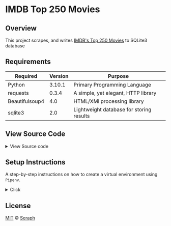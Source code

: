 # IMDB Top 250 Movies      

## Overview

This project scrapes, and writes [IMDB's Top 250 Movies](https://www.imdb.com/chart/top/) to SQLite3 database



## Requirements

| Required       | Version  | Purpose                                  |
|----------------|----------|------------------------------------------|
| Python         | 3.10.1   | Primary Programming Language             | 
| requests       | 0.3.4    | A simple, yet elegant, HTTP library      | 
| Beautifulsoup4 | 4.0      | HTML/XMl processing library              | 
| sqlite3        | 2.0      | Lightweight database for storing results | 


## View Source Code 

<details>
<summary> View Source code </summary>

```python
 import logging
import sqlite3
import app_functions as app

logging.basicConfig(filename='output.log',
                    format='%(asctime)s: %(levelname)s: %(message)s',
                    datefmt='%Y-%m-%d %H:%M:%S', level=logging.INFO, encoding='utf8')


def main():
    URL = 'https://www.imdb.com/chart/top/'
    conn = sqlite3.connect('top250movie.db')

    app.create_table(conn)
    soup = app.get_page(URL)
    table_body = soup.find('tbody', attrs={'class': 'lister-list'}).find_all('tr')
    for rank, movie in enumerate(table_body, start=1):
        title = movie.find('td', attrs={'class': 'titleColumn'}).a.text
        release_date = movie.find('span', attrs={'class': 'secondaryInfo'}).text.strip("()")
        rating = float(movie.find('td', attrs={'class': 'ratingColumn imdbRating'}).strong.text)
        app.save_data(conn, (rank, title, release_date, rating))
        logging.info(f'Saving {rank}, {title}, {release_date}, {rating} to database.')

    app.view_database(conn)

if __name__ == '__main__':
    main()

```

</details>


## Setup Instructions 

A step-by-step instructions on how to create a virtual environment using `Pipenv`.


<details>
<summary>Click </summary>

1. Download [zip file](https://github.com/seraph776/imdb-top-250-movies/archive/refs/heads/main.zip) 
2. Extract zip files
3. Change directory into projectFolder:

```
$ cd projectFolder
```

4. Install from Pipfile:

```
$ pipenv install  
```

5. Run the application from within virtual environment:

```
$ pipenv run python main.py
```


ℹ️ [Reference](https://docs.python-guide.org/dev/virtualenvs/).

</details>



## License 

[MIT](https://github.com/seraph776/imdb-top-250-movies/blob/main/LICENSE) © [Seraph](https://github.com/seraph776) 


